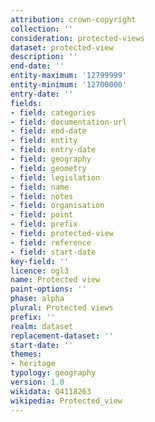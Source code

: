 ```yaml
---
attribution: crown-copyright
collection: ''
consideration: protected-views
dataset: protected-view
description: ''
end-date: ''
entity-maximum: '12799999'
entity-minimum: '12700000'
entry-date: ''
fields:
- field: categories
- field: documentation-url
- field: end-date
- field: entity
- field: entry-date
- field: geography
- field: geometry
- field: legislation
- field: name
- field: notes
- field: organisation
- field: point
- field: prefix
- field: protected-view
- field: reference
- field: start-date
key-field: ''
licence: ogl3
name: Protected view
paint-options: ''
phase: alpha
plural: Protected views
prefix: ''
realm: dataset
replacement-dataset: ''
start-date: ''
themes:
- heritage
typology: geography
version: 1.0
wikidata: Q4118263
wikipedia: Protected_view
---
```

